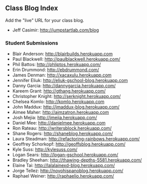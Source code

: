 ## Class Blog Index

Add the "live" URL for your class blog.

* Jeff Casimir: http://jumpstartlab.com/blog

### Student Submissions

* Blair Anderson: http://blairbuilds.herokuapp.com
* Paul Blackwell: http://paulblackwell.herokuapp.com/
* Phil Battos: http://phliptos.herokuapp.com/
* Erin Drummond: http://ebdrummond.com/
* James Denman: http://xacaxulu.herokuapp.com
* Jennifer Eliuk: http://eliuk-gschool-blog.herokuapp.com
* Danny Garcia: http://dannygarcia.herokuapp.com/
* Kareem Grant: http://gthang.herokuapp.com/
* Christopher Knight: http://serknight.herokuapp.com/
* Chelsea Komlo: http://komlo.herokuapp.com
* John Maddux: http://jmaddux-blog.herokuapp.com/
* Aimee Maher: http://aimzatron.herokuapp.com
* Josh Mejia: http://jmejia.herokuapp.com/
* Daniel Mee: http://danielmee.herokuapp.com
* Ron Rateau: http://writersblock.herokuapp.com/
* Shane Rogers: http://shaneblog.herokuapp.com/
* Laura Steadman: http://refactoring-rainbows.herokuapp.com/
* Geoffrey Schorkopf: http://geoffsblog.herokuapp.com/
* Kyle Suss: http://kylesuss.com/
* Logan Sears: http://logan-gschool.herokuapp.com/
* Bradley Sheehan: http://thawing-depths-5581.herokuapp.com/
* Elaine Tai: http://lalalainexd-blog.herokuapp.com/
* Jorge Tellez: http://novohispanoblog.herokuapp.com/
* Raphael Weiner: http://raphaelio.herokuapp.com/
